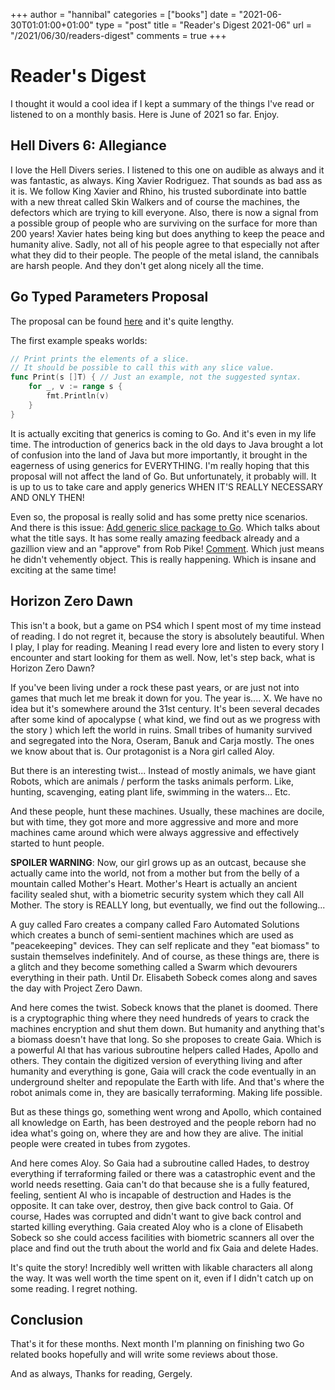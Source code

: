 +++
author = "hannibal"
categories = ["books"]
date = "2021-06-30T01:01:00+01:00"
type = "post"
title = "Reader's Digest 2021-06"
url = "/2021/06/30/readers-digest"
comments = true
+++

# Reader's Digest

I thought it would a cool idea if I kept a summary of the things I've read or listened to on a monthly
basis. Here is June of 2021 so far. Enjoy.

## Hell Divers 6: Allegiance

I love the Hell Divers series. I listened to this one on audible as always and it was fantastic, as always.
King Xavier Rodriguez. That sounds as bad ass as it is. We follow King Xavier and Rhino, his trusted subordinate into
battle with a new threat called Skin Walkers and of course the machines, the defectors which are trying to kill everyone.
Also, there is now a signal from a possible group of people who are surviving on the surface for more than 200 years!
Xavier hates being king but does anything to keep the peace and humanity alive. Sadly, not all of his people agree to that
especially not after what they did to their people. The people of the metal island, the cannibals are harsh people. And
they don't get along nicely all the time.

## Go Typed Parameters Proposal

The proposal can be found [here](https://go.googlesource.com/proposal/+/refs/heads/master/design/43651-type-parameters.md) and it's quite lengthy.

The first example speaks worlds:

~~~go
// Print prints the elements of a slice.
// It should be possible to call this with any slice value.
func Print(s []T) { // Just an example, not the suggested syntax.
	for _, v := range s {
		fmt.Println(v)
	}
}
~~~

It is actually exciting that generics is coming to Go. And it's even in my life time. The introduction of generics back
in the old days to Java brought a lot of confusion into the land of Java but more importantly, it brought in the eagerness
of using generics for EVERYTHING. I'm really hoping that this proposal will not affect the land of Go. But unfortunately,
it probably will. It is up to us to take care and apply generics WHEN IT'S REALLY NECESSARY AND ONLY THEN!

Even so, the proposal is really solid and has some pretty nice scenarios. And there is this issue:
[Add generic slice package to Go](https://github.com/golang/go/issues/45955). Which talks about what the title says.
It has some really amazing feedback already and a gazillion view and an "approve" from Rob Pike! [Comment](https://github.com/golang/go/issues/45955#issuecomment-861173504).
Which just means he didn't vehemently object. This is really happening. Which is insane and exciting at the same time!

## Horizon Zero Dawn

This isn't a book, but a game on PS4 which I spent most of my time instead of reading. I do not regret it, because the
story is absolutely beautiful. When I play, I play for reading. Meaning I read every lore and listen to every story I
encounter and start looking for them as well. Now, let's step back, what is Horizon Zero Dawn?

If you've been living under a rock these past years, or are just not into games that much let me break it down for you.
The year is.... X. We have no idea but it's somewhere around the 31st century. It's been several decades after some kind
of apocalypse ( what kind, we find out as we progress with the story ) which left the world in ruins. Small tribes of 
humanity survived and segregated into the Nora, Oseram, Banuk and Carja mostly. The ones we know about that is.
Our protagonist is a Nora girl called Aloy.

But there is an interesting twist... Instead of mostly animals, we have giant Robots, which are animals / perform the tasks
animals perform. Like, hunting, scavenging, eating plant life, swimming in the waters... Etc.

And these people, hunt these machines. Usually, these machines are docile, but with time, they got more and more aggressive
and more and more machines came around which were always aggressive and effectively started to hunt people.

**SPOILER WARNING**: Now, our girl grows up as an outcast, because she actually came into the world, not from a mother
but from the belly of a mountain called Mother's Heart. Mother's Heart is actually an ancient facility sealed shut, with
a biometric security system which they call All Mother. The story is REALLY long, but eventually, we find out the following...

A guy called Faro creates a company called Faro Automated Solutions which creates a bunch of semi-sentient machines which
are used as "peacekeeping" devices. They can self replicate and they "eat biomass" to sustain themselves indefinitely.
And of course, as these things are, there is a glitch and they become something called a Swarm which devourers everything
in their path. Until Dr. Elisabeth Sobeck comes along and saves the day with Project Zero Dawn.

And here comes the twist. Sobeck knows that the planet is doomed. There is a cryptographic thing where they need hundreds
of years to crack the machines encryption and shut them down. But humanity and anything that's a biomass doesn't have that
long. So she proposes to create Gaia. Which is a powerful AI that has various subroutine helpers called Hades, Apollo and
others. They contain the digitized version of everything living and after humanity and everything is gone, Gaia will
crack the code eventually in an underground shelter and repopulate the Earth with life. And that's where the robot animals
come in, they are basically terraforming. Making life possible.

But as these things go, something went wrong and Apollo, which contained all knowledge on Earth, has been destroyed and
the people reborn had no idea what's going on, where they are and how they are alive. The initial people were created
in tubes from zygotes.

And here comes Aloy. So Gaia had a subroutine called Hades, to destroy everything if terraforming failed or there was a
catastrophic event and the world needs resetting. Gaia can't do that because she is a fully featured, feeling, sentient
AI who is incapable of destruction and Hades is the opposite. It can take over, destroy, then give back control to Gaia.
Of course, Hades was corrupted and didn't want to give back control and started killing everything. Gaia created Aloy who
is a clone of Elisabeth Sobeck so she could access facilities with biometric scanners all over the place and find out the
truth about the world and fix Gaia and delete Hades.

It's quite the story! Incredibly well written with likable characters all along the way. It was well worth the time spent
on it, even if I didn't catch up on some reading. I regret nothing.

## Conclusion

That's it for these months. Next month I'm planning on finishing two Go related books hopefully and will write some reviews
about those.

And as always,
Thanks for reading,
Gergely.
